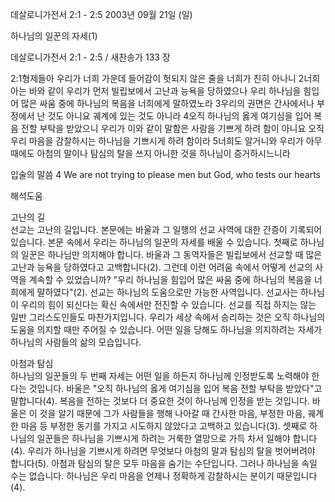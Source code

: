 데살로니가전서 2:1 - 2:5 
2003년 09월 21일 (일)

하나님의 일꾼의 자세(1)



데살로니가전서 2:1 - 2:5 / 새찬송가 133 장


2:1형제들아 우리가 너희 가운데 들어감이 헛되지 않은 줄을 너희가 친히 아나니 
2너희 아는 바와 같이 우리가 먼저 빌립보에서 고난과 능욕을 당하였으나 우리 하나님을 힘입어 많은 싸움 중에 하나님의 복음을 너희에게 말하였노라 
3우리의 권면은 간사에서나 부정에서 난 것도 아니요 궤계에 있는 것도 아니라 
4오직 하나님의 옳게 여기심을 입어 복음 전할 부탁을 받았으니 우리가 이와 같이 말함은 사람을 기쁘게 하려 함이 아니요 오직 우리 마음을 감찰하시는 하나님을 기쁘시게 하려 함이라 
5너희도 알거니와 우리가 아무 때에도 아첨의 말이나 탐심의 탈을 쓰지 아니한 것을 하나님이 증거하시느니라 

입술의 말씀 
4 We are not trying to please men but God, who tests our hearts

해석도움





고난의 길  
선교는 고난의 길입니다. 본문에는 바울과 그 일행의 선교 사역에 대한 간증이 기록되어 있습니다. 본문 속에서 우리는 하나님의 일꾼의 자세를 배울 수 있습니다. 첫째로 하나님의 일꾼은 하나님만 의지해야 합니다. 바울과 그 동역자들은 빌립보에서 선교할 때 많은 고난과 능욕을 당하였다고 고백합니다(2). 그런데 이런 어려움 속에서 어떻게 선교의 사역을 계속할 수 있었습니까? "우리 하나님을 힘입어 많은 싸움 중에 하나님의 복음을 너희에게 말하였다"(2). 선교는 하나님의 도움으로만 가능한 사역입니다. 선교사는 하나님이 우리의 힘이 되신다는 확신 속에서만 전진할 수 있습니다. 선교를 직접 하지는 않는 일반 그리스도인들도 마찬가지입니다. 우리가 세상 속에서 승리하는 것은 오직 하나님의 도움을 의지할 때만 주어질 수 있습니다. 어떤 일을 당해도 하나님을 의지하려는 자세가 하나님의 사람들의 삶의 모습입니다.  

아첨과 탐심  
하나님의 일꾼들의 두 번째 자세는 어떤 일을 하든지 하나님께 인정받도록 노력해야 한다는 것입니다. 바울은 "오직 하나님의 옳게 여기심을 입어 복음 전할 부탁을 받았다"고 말합니다(4). 복음을 전하는 것보다 더 중요한 것이 하나님께 인정을 받는 것입니다. 바울은 이 것을 알기 때문에 그가 사람들을 행해 나아갈 때 간사한 마음, 부정한 마음, 궤계한 마음 등 부정한 동기를 가지고 시도하지 않았다고 고백하고 있습니다(3). 셋째로 하나님의 일꾼들은 하나님을 기쁘시게 하려는 거룩한 열망으로 가득 차서 일해야 합니다(4). 우리가 하나님을 기쁘시게 하려면 무엇보다 아첨의 말과 탐심의 탈을 벗어버려야 합니다(5). 아첨과 탐심의 탈은 모두 마음을 숨기는 수단입니다. 그러나 하나님을 속일 수는 없습니다. 하나님은 우리 마음을 언제나 정확하게 감찰하시는 분이기 때문입니다(4).